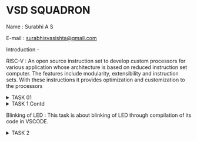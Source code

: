 # VSD SQUADRON

Name : Surabhi A S

E-mail : surabhisvasishta@gmail.com

Introduction - 

RISC-V : An open source instruction set to develop custom processors for various application whose architecture is based on reduced instruction set computer. The features include modularity, extensibility and instruction sets. With these instructions it provides optimization and customization to the processors

<details>
<summary>TASK 01</summary> 

This task is to know about running the c program in the risc-v environment. It also includes calculating the number of addresses taken by the main section in the executed c program. 
  
1. Write a Sample C programming code in the leafpad editor.

2. Compile and run the code

3. Identify the main section

4. Calculate the total number of address in the main section

5. Calculate the next address and verify it

6. Verify that the number of address of O1 is greater than the number of address of Ofast

</details>

<details>
<summary>TASK 1 Contd</summary> 

This task is about the Physical design. It includes following steps:

1. Call the tools from the docker

2. Call appropriate package

3. Connect design to the tool picorv32

4. To convert verilog to gate level

5. To run a floorplan

6. To get the placement inside the core

7. To run the CTS

8. The last step is the Routing

</details>

Blinking of LED : This task is about blinking of LED through compilation of its code in VSCODE.

<details>
<summary>TASK 2</summary> 

This task is about the SPIKE Simulation. It includes the following :

1. Run the simulation and observe the performance under the -O1.

2. Run the simulation and observe the performance under the -Ofast.

3. Compile any basic C program using the RISC-V GCC/SPIKE.

4. Generate and collect RISC-V object dump for both -O1 and -Ofast

</details>

 

 
